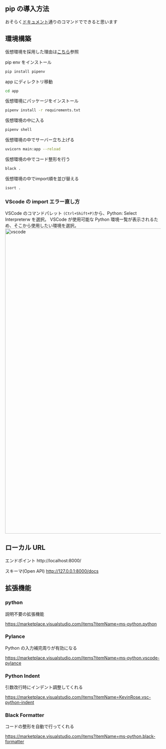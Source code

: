 ## pip の導入方法

おそらく[ドキュメント](https://pip.pypa.io/en/stable/installation/)通りのコマンドでできると思います

## 環境構築

仮想環境を採用した理由は[こちら](https://zenn.dev/nekoallergy/articles/py-env-pipenv01#%E7%92%B0%E5%A2%83%E3%82%92%E5%88%86%E3%81%91%E3%82%8B%E3%81%A8%E4%BD%95%E3%81%8C%E5%AC%89%E3%81%97%E3%81%84%E3%81%AE%EF%BC%9F)参照

pip env をインストール

```bash
pip install pipenv
```

app にディレクトリ移動

```bash
cd app
```

仮想環境にパッケージをインストール

```bash
pipenv install -r requirements.txt
```

仮想環境の中に入る

```bash
pipenv shell
```

仮想環境の中でサーバー立ち上げる

```bash
uvicorn main:app --reload
```

仮想環境の中でコード整形を行う

```bash
black .
```

仮想環境の中でimport順を並び替える

```bash
isort .
```

### VScode の import エラー直し方

VSCode のコマンドパレット `(Ctrl+Shift+P)`から、Python: Select Interpreterw を選択。
VSCode が使用可能な Python 環境一覧が表示されるため、そこから使用したい環境を選択。
<img width="988" alt="vscode" src="https://github.com/mikaijun/fast-api-onboarding/assets/74134232/4f13a283-8ea5-4758-b3e9-70061201a4cc">

## ローカル URL

エンドポイント
http://localhost:8000/

スキーマ(Open API)
http://127.0.0.1:8000/docs

## 拡張機能

### python

説明不要の拡張機能

https://marketplace.visualstudio.com/items?itemName=ms-python.python

### Pylance

Python の入力補完周りが有効になる

https://marketplace.visualstudio.com/items?itemName=ms-python.vscode-pylance

### Python Indent

引数改行時にインデント調整してくれる

https://marketplace.visualstudio.com/items?itemName=KevinRose.vsc-python-indent

### Black Formatter

コードの整形を自動で行ってくれる

https://marketplace.visualstudio.com/items?itemName=ms-python.black-formatter
